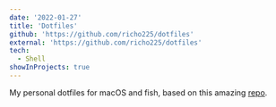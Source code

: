 ```yaml
---
date: '2022-01-27'
title: 'Dotfiles'
github: 'https://github.com/richo225/dotfiles'
external: 'https://github.com/richo225/dotfiles'
tech:
  - Shell
showInProjects: true
---
```


My personal dotfiles for macOS and fish, based on this amazing [repo](https://github.com/webpro/dotfiles).
